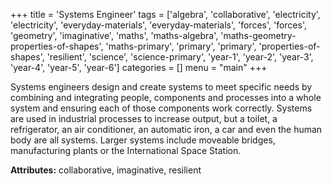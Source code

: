 +++
title = 'Systems Engineer'
tags = ['algebra', 'collaborative', 'electricity', 'electricity', 'everyday-materials', 'everyday-materials', 'forces', 'forces', 'geometry', 'imaginative', 'maths', 'maths-algebra', 'maths-geometry-properties-of-shapes', 'maths-primary', 'primary', 'primary', 'properties-of-shapes', 'resilient', 'science', 'science-primary', 'year-1', 'year-2', 'year-3', 'year-4', 'year-5', 'year-6']
categories = []
menu = "main"
+++

Systems engineers design and create systems to meet specific needs by combining and integrating people, components and processes into a whole system and ensuring each of those components work correctly. Systems are used in industrial processes to increase output, but a toilet, a refrigerator, an air conditioner, an automatic iron, a car and even the human body are all systems. Larger systems include moveable bridges, manufacturing plants or the International Space Station.

<strong>Attributes:</strong> collaborative, imaginative, resilient
